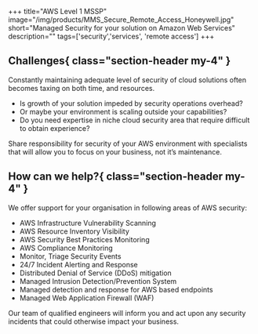 +++
title="AWS Level 1 MSSP"
image="/img/products/MMS_Secure_Remote_Access_Honeywell.jpg"
short="Managed Security for your solution on Amazon Web Services"
description=""
tags=['security','services', 'remote access']
+++

## Challenges{ class="section-header my-4" }

Constantly maintaining adequate level of security of cloud solutions often becomes taxing on both time, and resources.

*   Is growth of your solution impeded by security operations overhead?
*   Or maybe your environment is scaling outside your capabilities?
*   Do you need expertise in niche cloud security area that require difficult to obtain experience?

Share responsibility for security of your AWS environment with specialists that will allow you to focus on your business, not it’s maintenance.

## How can we help?{ class="section-header my-4" }

We offer support for your organisation in following areas of AWS security:

*   AWS Infrastructure Vulnerability Scanning
*   AWS Resource Inventory Visibility
*   AWS Security Best Practices Monitoring
*   AWS Compliance Monitoring
*   Monitor, Triage Security Events
*   24/7 Incident Alerting and Response
*   Distributed Denial of Service (DDoS) mitigation
*   Managed Intrusion Detection/Prevention System
*   Managed detection and response for AWS based endpoints
*   Managed Web Application Firewall (WAF)

Our team of qualified engineers will inform you and act upon any security incidents that could otherwise impact your business.
